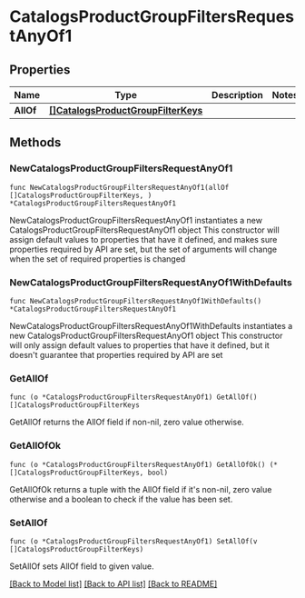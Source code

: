 # CatalogsProductGroupFiltersRequestAnyOf1

## Properties

Name | Type | Description | Notes
------------ | ------------- | ------------- | -------------
**AllOf** | [**[]CatalogsProductGroupFilterKeys**](CatalogsProductGroupFilterKeys.md) |  | 

## Methods

### NewCatalogsProductGroupFiltersRequestAnyOf1

`func NewCatalogsProductGroupFiltersRequestAnyOf1(allOf []CatalogsProductGroupFilterKeys, ) *CatalogsProductGroupFiltersRequestAnyOf1`

NewCatalogsProductGroupFiltersRequestAnyOf1 instantiates a new CatalogsProductGroupFiltersRequestAnyOf1 object
This constructor will assign default values to properties that have it defined,
and makes sure properties required by API are set, but the set of arguments
will change when the set of required properties is changed

### NewCatalogsProductGroupFiltersRequestAnyOf1WithDefaults

`func NewCatalogsProductGroupFiltersRequestAnyOf1WithDefaults() *CatalogsProductGroupFiltersRequestAnyOf1`

NewCatalogsProductGroupFiltersRequestAnyOf1WithDefaults instantiates a new CatalogsProductGroupFiltersRequestAnyOf1 object
This constructor will only assign default values to properties that have it defined,
but it doesn't guarantee that properties required by API are set

### GetAllOf

`func (o *CatalogsProductGroupFiltersRequestAnyOf1) GetAllOf() []CatalogsProductGroupFilterKeys`

GetAllOf returns the AllOf field if non-nil, zero value otherwise.

### GetAllOfOk

`func (o *CatalogsProductGroupFiltersRequestAnyOf1) GetAllOfOk() (*[]CatalogsProductGroupFilterKeys, bool)`

GetAllOfOk returns a tuple with the AllOf field if it's non-nil, zero value otherwise
and a boolean to check if the value has been set.

### SetAllOf

`func (o *CatalogsProductGroupFiltersRequestAnyOf1) SetAllOf(v []CatalogsProductGroupFilterKeys)`

SetAllOf sets AllOf field to given value.



[[Back to Model list]](../README.md#documentation-for-models) [[Back to API list]](../README.md#documentation-for-api-endpoints) [[Back to README]](../README.md)


